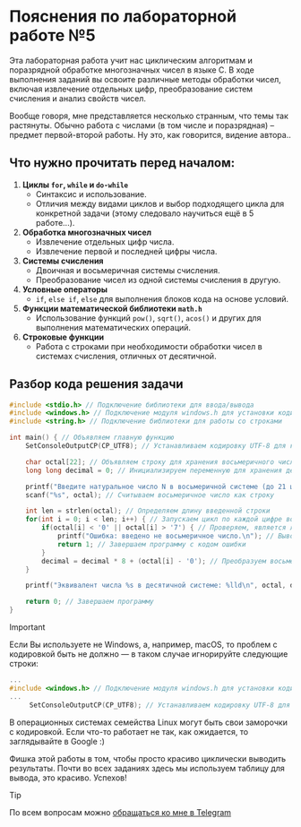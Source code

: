 # Пояснения по лабораторной работе №5

Эта лабораторная работа учит нас циклическим алгоритмам и поразрядной обработке многозначных чисел в языке C. В ходе выполнения заданий вы освоите различные методы обработки чисел, включая извлечение отдельных цифр, преобразование систем счисления и анализ свойств чисел.

Вообще говоря, мне представляется несколько странным, что темы так растянуты. Обычно работа с числами (в том числе и поразрядная) – предмет первой-второй работы. Ну это, как говорится, видение автора..

## Что нужно прочитать перед началом:
1. **Циклы `for`, `while` и `do-while`**
   - Синтаксис и использование.
   - Отличия между видами циклов и выбор подходящего цикла для конкретной задачи (этому следовало научиться ещё в 5 работе...).
2. **Обработка многозначных чисел**
   - Извлечение отдельных цифр числа.
   - Извлечение первой и последней цифры числа.
3. **Системы счисления**
   - Двоичная и восьмеричная системы счисления.
   - Преобразование чисел из одной системы счисления в другую.
4. **Условные операторы**
   - `if`, `else if`, `else` для выполнения блоков кода на основе условий.
5. **Функции математической библиотеки `math.h`**
   - Использование функций `pow()`, `sqrt()`, `acos()` и других для выполнения математических операций.
6. **Строковые функции**
   - Работа с строками при необходимости обработки чисел в системах счисления, отличных от десятичной.


## Разбор кода решения задачи

```c
#include <stdio.h> // Подключение библиотеки для ввода/вывода
#include <windows.h> // Подключение модуля windows.h для установки кодировки вывода
#include <string.h> // Подключение библиотеки для работы со строками

int main() { // Объявляем главную функцию
    SetConsoleOutputCP(CP_UTF8); // Устанавливаем кодировку UTF-8 для корректного отображения русских символов

    char octal[22]; // Объявляем строку для хранения восьмеричного числа (до 21 цифры)
    long long decimal = 0; // Инициализируем переменную для хранения десятичного эквивалента

    printf("Введите натуральное число N в восьмеричной системе (до 21 цифры): "); // Запрашиваем ввод восьмеричного числа
    scanf("%s", octal); // Считываем восьмеричное число как строку

    int len = strlen(octal); // Определяем длину введенной строки
    for(int i = 0; i < len; i++) { // Запускаем цикл по каждой цифре восьмеричного числа
        if(octal[i] < '0' || octal[i] > '7') { // Проверяем, является ли символ цифрой от '0' до '7'
            printf("Ошибка: введено не восьмеричное число.\n"); // Выводим сообщение об ошибке при некорректном вводе
            return 1; // Завершаем программу с кодом ошибки
        }
        decimal = decimal * 8 + (octal[i] - '0'); // Преобразуем восьмеричную цифру в десятичную и добавляем к общей сумме
    }

    printf("Эквивалент числа %s в десятичной системе: %lld\n", octal, decimal); // Выводим результат преобразования

    return 0; // Завершаем программу
}
```

> [!IMPORTANT]
> Если Вы используете не Windows, а, например, macOS, то проблем с кодировкой быть не должно — в таком случае игнорируйте следующие строки:
> ```c
> ...
> #include <windows.h> // Подключение модуля windows.h для установки кодировки вывода
> ...
>      SetConsoleOutputCP(CP_UTF8); // Устанавливаем кодировку UTF-8 для вывода в консоли русских символов: иначе будут иероглифы
> ```
>
> В операционных системах семейства Linux могут быть свои заморочки с кодировкой. Если что-то работает не так, как ожидается, то заглядывайте в Google :)

Фишка этой работы в том, чтобы просто красиво циклически выводить результаты. Почти во всех заданиях здесь мы используем таблицу для вывода, это красиво. Успехов!

> [!TIP]
> По всем вопросам можно [обращаться ко мне в Telegram](https://t.me/plunkzy)